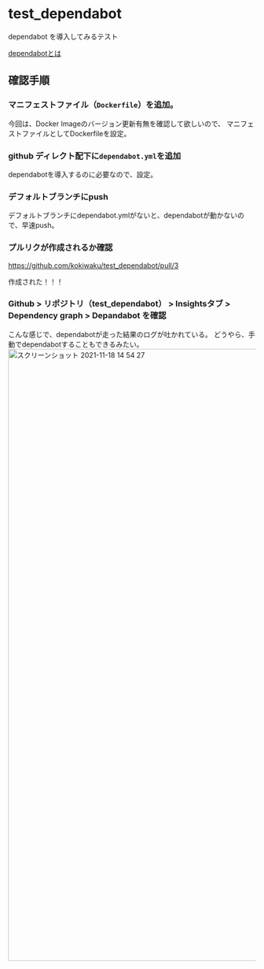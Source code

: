 # test_dependabot
dependabot を導入してみるテスト

[dependabotとは](https://docs.github.com/ja/code-security/supply-chain-security/managing-vulnerabilities-in-your-projects-dependencies/configuring-dependabot-security-updates)

## 確認手順

### マニフェストファイル（`Dockerfile`）を追加。  
今回は、Docker Imageのバージョン更新有無を確認して欲しいので、
マニフェストファイルとしてDockerfileを設定。

### github ディレクト配下に`dependabot.yml`を追加
dependabotを導入するのに必要なので、設定。

### デフォルトブランチにpush
デフォルトブランチにdependabot.ymlがないと、dependabotが動かないので、早速push。

### プルリクが作成されるか確認
https://github.com/kokiwaku/test_dependabot/pull/3

作成された！！！

### Github > リポジトリ（test_dependabot） > Insightsタブ > Dependency graph > Depandabot を確認

こんな感じで、dependabotが走った結果のログが吐かれている。
どうやら、手動でdependabotすることもできるみたい。
<img width="1243" alt="スクリーンショット 2021-11-18 14 54 27" src="https://user-images.githubusercontent.com/28038715/142360469-0bea52d4-433a-425f-9145-a527130b47cb.png">
